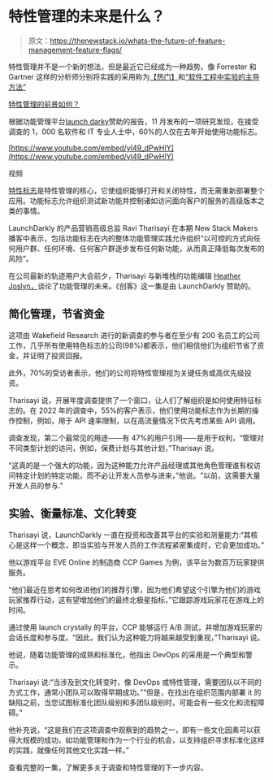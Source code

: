 # 特性管理的未来是什么？

> 原文：<https://thenewstack.io/whats-the-future-of-feature-management-feature-flags/>

特性管理并不是一个新的想法，但是最近它已经成为一种趋势。像 Forrester 和 Gartner 这样的分析师分别将实践的采用称为[【热门】](https://www.forrester.com/blogs/feature-management-is-hot-feature-experimentation-is-just-warming-up/)和[“软件工程中实验的主导方法”](https://launchdarkly.com/blog/feature-management-gartner-hype-cycle-for-agile-and-devops-2022/)

[特性管理的前景如何？](https://thenewstack.simplecast.com/episodes/whats-the-future-of-feature-management)

根据功能管理平台[launch darky](https://launchdarkly.com/?utm_content=inline-mention)赞助的报告，11 月发布的一项研究发现，在接受调查的 1，000 名软件和 IT 专业人士中，60%的人仅在去年开始使用功能标志。

[https://www.youtube.com/embed/yI49_dPwHIY](https://www.youtube.com/embed/yI49_dPwHIY)

视频

[特性标志](https://thenewstack.io/moving-to-the-cloud-presents-new-use-cases-for-feature-flags/)是特性管理的核心，它使组织能够打开和关闭特性，而无需重新部署整个应用。功能标志允许组织测试新功能并控制诸如访问面向客户的服务的高级版本之类的事情。

LaunchDarkly 的产品营销高级总监 Ravi Tharisayi 在本期 New Stack Makers 播客中表示，包括功能标志在内的整体功能管理实践允许组织“以可控的方式向任何用户群、任何环境、任何客户群逐步发布任何新功能，从而真正降低每次发布的风险”。

在公司最新的轨迹用户大会前夕，Tharisayi 与新堆栈的功能编辑 [Heather Joslyn，](https://thenewstack.io/author/hjoslyn/)谈论了功能管理的未来。《创客》这一集是由 LaunchDarkly 赞助的。

## 简化管理，节省资金

这项由 Wakefield Research 进行的新调查的参与者在至少有 200 名员工的公司工作，几乎所有使用特色标志的公司(98%)都表示，他们相信他们为组织节省了资金，并证明了投资回报。

此外，70%的受访者表示，他们的公司将特性管理视为关键任务或高优先级投资。

Tharisayi 说，开展年度调查提供了一个窗口，让人们了解组织是如何使用特征标志的。在 2022 年的调查中，55%的客户表示，他们使用功能标志作为长期的操作控制，例如，用于 API 速率限制，以在高流量情况下优先考虑某些 API 调用。

调查发现，第二个最常见的用途——有 47%的用户引用——是用于权利，“管理对不同类型计划的访问，例如，保费计划与其他计划，”Tharisayi 说。

“这真的是一个强大的功能，因为这种能力允许产品经理或其他角色管理谁有权访问特定计划的特定功能，而不必让开发人员参与进来，”他说。"以前，这需要大量开发人员的参与."

## 实验、衡量标准、文化转变

Tharisayi 说，LaunchDarkly 一直在投资和改善其平台的实验和测量能力:“其核心是这样一个概念，即当实验与开发人员的工作流程紧密集成时，它会更加成功。”

他以游戏平台 EVE Online 的制造商 CCP Games 为例，该平台为数百万玩家提供服务。

“他们最近在思考如何改进他们的推荐引擎，因为他们希望这个引擎为他们的游戏玩家推荐行动，这有望增加他们的最终北极星指标，”它跟踪游戏玩家花在游戏上的时间。

通过使用 launch crystally 的平台，CCP 能够运行 A/B 测试，并增加游戏玩家的会话长度和参与度。“因此，我们认为这种能力将越来越受到重视，”Tharisayi 说。

他说，随着功能管理的成熟和标准化，他指出 DevOps 的采用是一个典型和警示。

Tharisayi 说:“当涉及到文化转变时，像 DevOps 或特性管理，需要团队以不同的方式工作，通常小团队可以取得早期成功。”“但是，在找出在组织范围内部署 it 的缺陷之前，当您试图标准化团队级别和多团队级别时，可能会有一些文化和流程障碍。”

他补充说，“这是我们在这项调查中观察到的趋势之一，即有一些文化因素可以获得大规模的成功，如功能管理和作为一个行业的机会，以支持组织寻求标准化这样的实践，就像任何其他文化实践一样。”

查看完整的一集，了解更多关于调查和特性管理的下一步内容。

<svg xmlns:xlink="http://www.w3.org/1999/xlink" viewBox="0 0 68 31" version="1.1"><title>Group</title> <desc>Created with Sketch.</desc></svg>
